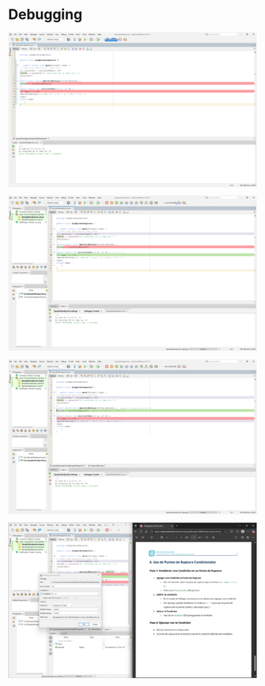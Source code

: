 # Debugging

![1](https://github.com/zamorajimenezalvaro-create/EED-NDT/blob/main/T4/img/Captura%20de%20pantalla%202025-10-23%20122334.png)

![2](https://github.com/zamorajimenezalvaro-create/EED-NDT/blob/main/T4/img/Captura%20de%20pantalla%202025-10-23%20122653.png)

![3](https://github.com/zamorajimenezalvaro-create/EED-NDT/blob/main/T4/img/Captura%20de%20pantalla%202025-10-23%20122757.png)

![4](https://github.com/zamorajimenezalvaro-create/EED-NDT/blob/main/T4/img/Captura%20de%20pantalla%202025-10-23%20123350.png)
